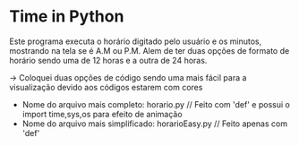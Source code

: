 # Time in Python
Este programa executa o horário digitado pelo usuário e os minutos, mostrando na tela se é A.M ou P.M. Alem de ter duas opções de formato de horário sendo uma de 12 horas e a outra de 24 horas. 

-> Coloquei duas opções de código sendo uma mais fácil para a visualização devido aos códigos estarem com cores 
- Nome do arquivo mais completo: horario.py          // Feito com 'def' e possui o import time,sys,os para efeito de animação
- Nome do arquivo mais simplificado: horarioEasy.py  // Feito apenas com 'def'
